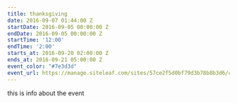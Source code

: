 ```yaml
---
title: thanksgiving
date: 2016-09-07 01:44:00 Z
startDate: 2016-09-05 00:00:00 Z
endDate: 2016-09-05 00:00:00 Z
startTime: '12:00'
endTime: '2:00'
starts_at: 2016-09-20 02:00:00 Z
ends_at: 2016-09-21 05:00:00 Z
event_color: "#7e3d3d"
event_url: https://manage.siteleaf.com/sites/57ce2f5d0bf79d3b78b8b3d6/collections/events/new
---
```


this is info about the event
